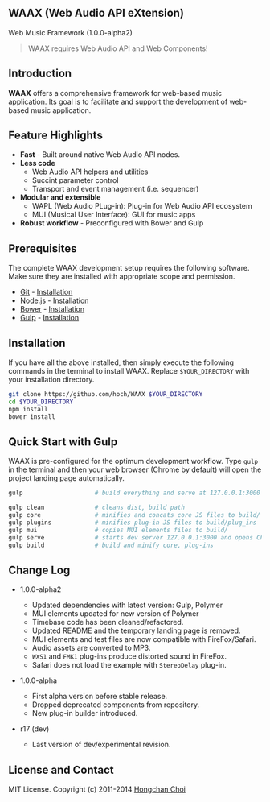 ## WAAX (Web Audio API eXtension)

Web Music Framework (1.0.0-alpha2)

> WAAX requires Web Audio API and Web Components!

<!-- travis build image -->

## Introduction

__WAAX__ offers a comprehensive framework for web-based music application. Its goal is to facilitate and support the development of web-based music application.


## Feature Highlights

- **Fast** - Built around native Web Audio API nodes.
- **Less code**
    - Web Audio API helpers and utilities
    - Succint parameter control
    - Transport and event management (i.e. sequencer)
- **Modular and extensible**
    - WAPL (Web Audio PLug-in): Plug-in for Web Audio API ecosystem
    - MUI (Musical User Interface): GUI for music apps
- **Robust workflow** - Preconfigured with Bower and Gulp


## Prerequisites

The complete WAAX development setup requires the following software. Make sure they are installed with appropriate scope and permission.

- [Git](http://git-scm.com/) - [Installation](http://git-scm.com/downloads)
- [Node.js](http://nodejs.org/) - [Installation](http://nodejs.org/)
- [Bower](http://bower.io/) - [Installation](http://bower.io/#install-bower)
- [Gulp](http://gulpjs.com/) - [Installation](https://github.com/gulpjs/gulp/blob/master/docs/getting-started.md)


## Installation

If you have all the above installed, then simply execute the following commands in the terminal to install WAAX. Replace `$YOUR_DIRECTORY` with your installation directory.

~~~bash
git clone https://github.com/hoch/WAAX $YOUR_DIRECTORY
cd $YOUR_DIRECTORY
npm install
bower install
~~~


## Quick Start with Gulp

WAAX is pre-configured for the optimum development workflow. Type `gulp` in the terminal and then your web browser (Chrome by default) will open the project landing page automatically.

~~~bash
gulp                    # build everything and serve at 127.0.0.1:3000

gulp clean              # cleans dist, build path
gulp core               # minifies and concats core JS files to build/
gulp plugins            # minifies plug-in JS files to build/plug_ins
gulp mui                # copies MUI elements files to build/
gulp serve              # starts dev server 127.0.0.1:3000 and opens Chrome
gulp build              # build and minify core, plug-ins
~~~


<!--
## What's Next?

Go to the [project landing page](http://hoch.github.io/WAAX) and see what WAAX can do.
-->

## Change Log

- 1.0.0-alpha2
    + Updated dependencies with latest version: Gulp, Polymer
    + MUI elements updated for new version of Polymer
    + Timebase code has been cleaned/refactored.
    + Updated README and the temporary landing page is removed.
    + MUI elements and test files are now compatible with FireFox/Safari.
    + Audio assets are converted to MP3.
    - `WXS1` and `FMK1` plug-ins produce distorted sound in FireFox.
    - Safari does not load the example with `StereoDelay` plug-in.

- 1.0.0-alpha
    + First alpha version before stable release.
    + Dropped deprecated components from repository.
    + New plug-in builder introduced.

- r17 (dev)
    + Last version of dev/experimental revision.


## License and Contact

MIT License. Copyright (c) 2011-2014 [Hongchan Choi](http://www.hoch.io)